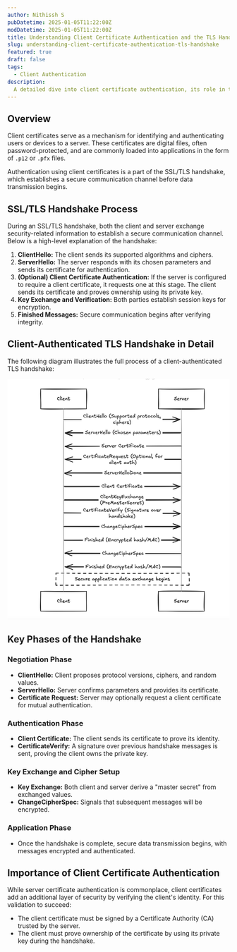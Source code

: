 ```yaml
---
author: Nithissh S
pubDatetime: 2025-01-05T11:22:00Z
modDatetime: 2025-01-05T11:22:00Z
title: Understanding Client Certificate Authentication and the TLS Handshake
slug: understanding-client-certificate-authentication-tls-handshake
featured: true
draft: false
tags:
  - Client Authentication
description:
  A detailed dive into client certificate authentication, its role in the TLS handshake, and how it adds an extra layer of security in sensitive communications.
--- 
```


## Overview  

Client certificates serve as a mechanism for identifying and authenticating users or devices to a server. These certificates are digital files, often password-protected, and are commonly loaded into applications in the form of `.p12` or `.pfx` files.  

Authentication using client certificates is a part of the SSL/TLS handshake, which establishes a secure communication channel before data transmission begins.  

## SSL/TLS Handshake Process  

During an SSL/TLS handshake, both the client and server exchange security-related information to establish a secure communication channel. Below is a high-level explanation of the handshake:  

1. **ClientHello:** The client sends its supported algorithms and ciphers.  
2. **ServerHello:** The server responds with its chosen parameters and sends its certificate for authentication.  
3. **(Optional) Client Certificate Authentication:** If the server is configured to require a client certificate, it requests one at this stage. The client sends its certificate and proves ownership using its private key.  
4. **Key Exchange and Verification:** Both parties establish session keys for encryption.  
5. **Finished Messages:** Secure communication begins after verifying integrity.  


## Client-Authenticated TLS Handshake in Detail  

The following diagram illustrates the full process of a client-authenticated TLS handshake:  

![](../../assets/images/clientcert.png)

## Key Phases of the Handshake  

### Negotiation Phase  

- **ClientHello:** Client proposes protocol versions, ciphers, and random values.  
- **ServerHello:** Server confirms parameters and provides its certificate.  
- **Certificate Request:** Server may optionally request a client certificate for mutual authentication.  

### Authentication Phase  
- **Client Certificate:** The client sends its certificate to prove its identity.  
- **CertificateVerify:** A signature over previous handshake messages is sent, proving the client owns the private key.  

### Key Exchange and Cipher Setup  
- **Key Exchange:** Both client and server derive a "master secret" from exchanged values.  
- **ChangeCipherSpec:** Signals that subsequent messages will be encrypted.  

### Application Phase  
- Once the handshake is complete, secure data transmission begins, with messages encrypted and authenticated.


## Importance of Client Certificate Authentication  

While server certificate authentication is commonplace, client certificates add an additional layer of security by verifying the client's identity. For this validation to succeed:  

- The client certificate must be signed by a Certificate Authority (CA) trusted by the server.  
- The client must prove ownership of the certificate by using its private key during the handshake.  